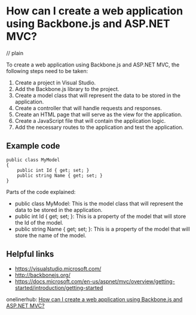 # How can I create a web application using Backbone.js and ASP.NET MVC?
// plain

To create a web application using Backbone.js and ASP.NET MVC, the following steps need to be taken:

1. Create a project in Visual Studio.
2. Add the Backbone.js library to the project.
3. Create a model class that will represent the data to be stored in the application.
4. Create a controller that will handle requests and responses.
5. Create an HTML page that will serve as the view for the application.
6. Create a JavaScript file that will contain the application logic.
7. Add the necessary routes to the application and test the application.

## Example code

```
public class MyModel
{
    public int Id { get; set; }
    public string Name { get; set; }
}
```

Parts of the code explained:
- public class MyModel: This is the model class that will represent the data to be stored in the application.
- public int Id { get; set; }: This is a property of the model that will store the Id of the model.
- public string Name { get; set; }: This is a property of the model that will store the name of the model.

## Helpful links
- https://visualstudio.microsoft.com/
- http://backbonejs.org/
- https://docs.microsoft.com/en-us/aspnet/mvc/overview/getting-started/introduction/getting-started

onelinerhub: [How can I create a web application using Backbone.js and ASP.NET MVC?](https://onelinerhub.com/backbone.js/how-can-i-create-a-web-application-using-backbone-js-and-asp-net-mvc)